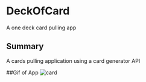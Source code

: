 # DeckOfCard
A one deck card pulling app

## Summary
A cards pulling application using a card generator API

##Gif of App
![card](https://user-images.githubusercontent.com/80994897/157265781-99b2726d-33d8-4c74-836f-038fc934b753.gif)
